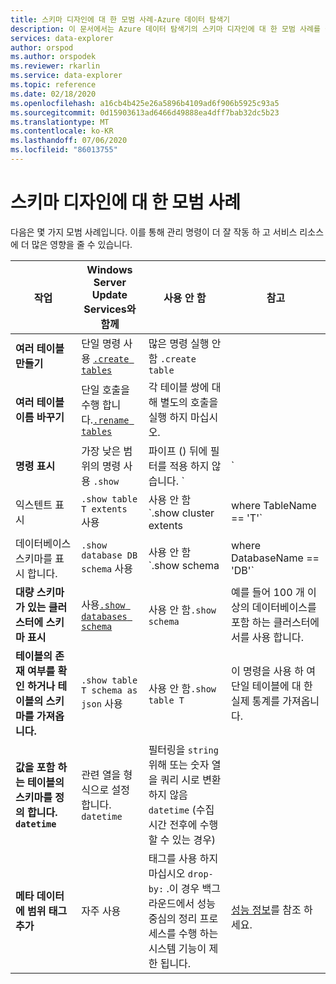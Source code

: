 ```yaml
---
title: 스키마 디자인에 대 한 모범 사례-Azure 데이터 탐색기
description: 이 문서에서는 Azure 데이터 탐색기의 스키마 디자인에 대 한 모범 사례를 설명 합니다.
services: data-explorer
author: orspod
ms.author: orspodek
ms.reviewer: rkarlin
ms.service: data-explorer
ms.topic: reference
ms.date: 02/18/2020
ms.openlocfilehash: a16cb4b425e26a5896b4109ad6f906b5925c93a5
ms.sourcegitcommit: 0d15903613ad6466d49888ea4dff7bab32dc5b23
ms.translationtype: MT
ms.contentlocale: ko-KR
ms.lasthandoff: 07/06/2020
ms.locfileid: "86013755"
---
```

# <a name="best-practices-for-schema-design"></a>스키마 디자인에 대 한 모범 사례

다음은 몇 가지 모범 사례입니다. 이를 통해 관리 명령이 더 잘 작동 하 고 서비스 리소스에 더 많은 영향을 줄 수 있습니다.

|작업  |Windows Server Update Services와 함께  |사용 안 함 | 참고 |
|---------|---------|---------|----
| **여러 테이블 만들기**    |  단일 명령 사용 [`.create tables`](create-tables-command.md)       | 많은 명령 실행 안 함 `.create table`        | |
| **여러 테이블 이름 바꾸기**    | 단일 호출을 수행 합니다.[`.rename tables`](rename-table-command.md)        |  각 테이블 쌍에 대해 별도의 호출을 실행 하지 마십시오.   |    |
|**명령 표시**   |   가장 낮은 범위의 명령 사용 `.show` |   파이프 () 뒤에 필터를 적용 하지 않습니다. `|`   </ul></li>  | 가능한 한 많이 사용을 제한 합니다. 가능 하면 반환 하는 정보를 캐시 합니다. |
| 익스텐트 표시  | `.show table T extents` 사용   |사용 안 함`.show cluster extents | where TableName == 'T'`  |
|  데이터베이스 스키마를 표시 합니다. |`.show database DB schema` 사용  |  사용 안 함`.show schema | where DatabaseName == 'DB'` |
| **대량 스키마가 있는 클러스터에 스키마 표시** <br> |사용[`.show databases schema`](../management/show-schema-database.md) |사용 안 함`.show schema`| 예를 들어 100 개 이상의 데이터베이스를 포함 하는 클러스터에서를 사용 합니다.
| **테이블의 존재 여부를 확인 하거나 테이블의 스키마를 가져옵니다.**|`.show table T schema as json` 사용|사용 안 함`.show table T` |이 명령을 사용 하 여 단일 테이블에 대 한 실제 통계를 가져옵니다.|
| **값을 포함 하는 테이블의 스키마를 정의 합니다. `datetime`**  |관련 열을 형식으로 설정 합니다. `datetime` | 필터링을 `string` 위해 또는 숫자 열을 쿼리 시로 변환 하지 않음 `datetime` (수집 시간 전후에 수행할 수 있는 경우)|
| **메타 데이터에 범위 태그 추가** |자주 사용 |태그를 사용 하지 마십시오 `drop-by:` .이 경우 백그라운드에서 성능 중심의 정리 프로세스를 수행 하는 시스템 기능이 제한 됩니다.|  <br> [성능 정보](../management/extents-overview.md#extent-tagging)를 참조 하세요. |
